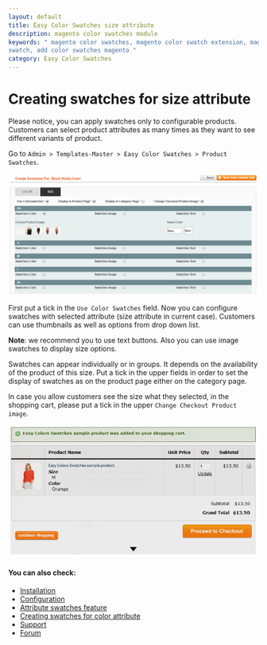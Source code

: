 ```yaml
---
layout: default
title: Easy Color Swatches size attribute
description: magento color swatches module
keywords: " magento color swatches, magento color swatch extension, magento color
swatch, add color swatches magento "
category: Easy Color Swatches
---
```


# Creating swatches for **size** attribute

Please notice, you can apply swatches only to configurable products. Customers can select product attributes as many times as they want to see different variants of product.

Go to `Admin > Templates-Master > Easy Color Swatches > Product Swatches`. 

![Color swatches](/images/m1/extensions/swatches/size-attribute-admin.png)

First put a tick in the `Use Color Swatches` field. Now you can configure swatches with selected attribute (size attribute in current case). Customers can use thumbnails as well as options from drop down list.

**Note**: we recommend you to use text buttons. Also you can use image swatches to display size options.

Swatches can appear individually or in groups. It depends on the availability of the product of this size. Put a tick in the upper fields in order to set the display of swatches as on the product page either on the category page.

In case you allow customers see the size what they selected, in the shopping cart, please put a tick in the upper `Change Checkout Product image`.

![Color swatches](/images/m1/extensions/swatches/image-shopping-cart.png)

#### You can also check:

*   [Installation](../installation/)
*   [Configuration](../configuration/)
*   [Attribute swatches feature](../attribute-swatches-feature/)
*   [Creating swatches for color attribute](../creating-swatches-for-color-attribute/)
*   [Support](https://swissuplabs.com/contacts/)
*   [Forum](https://swissuplabs.com/magento-forum/)